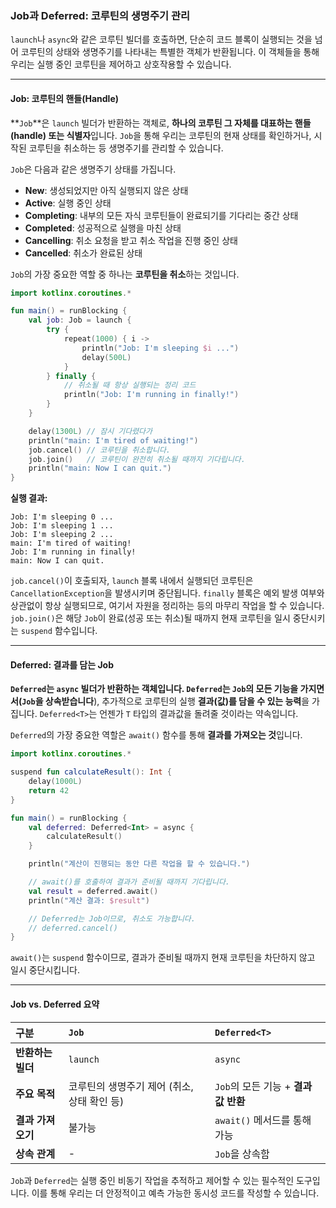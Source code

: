 ### Job과 Deferred: 코루틴의 생명주기 관리

`launch`나 `async`와 같은 코루틴 빌더를 호출하면, 단순히 코드 블록이 실행되는 것을 넘어 코루틴의 상태와 생명주기를 나타내는 특별한 객체가 반환됩니다. 이 객체들을 통해 우리는 실행 중인 코루틴을 제어하고 상호작용할 수 있습니다.

-----

#### Job: 코루틴의 핸들(Handle)

\*\*`Job`\*\*은 `launch` 빌더가 반환하는 객체로, **하나의 코루틴 그 자체를 대표하는 핸들(handle) 또는 식별자**입니다. `Job`을 통해 우리는 코루틴의 현재 상태를 확인하거나, 시작된 코루틴을 취소하는 등 생명주기를 관리할 수 있습니다.

`Job`은 다음과 같은 생명주기 상태를 가집니다.

  * **New**: 생성되었지만 아직 실행되지 않은 상태
  * **Active**: 실행 중인 상태
  * **Completing**: 내부의 모든 자식 코루틴들이 완료되기를 기다리는 중간 상태
  * **Completed**: 성공적으로 실행을 마친 상태
  * **Cancelling**: 취소 요청을 받고 취소 작업을 진행 중인 상태
  * **Cancelled**: 취소가 완료된 상태

`Job`의 가장 중요한 역할 중 하나는 **코루틴을 취소**하는 것입니다.

```kotlin
import kotlinx.coroutines.*

fun main() = runBlocking {
    val job: Job = launch {
        try {
            repeat(1000) { i ->
                println("Job: I'm sleeping $i ...")
                delay(500L)
            }
        } finally {
            // 취소될 때 항상 실행되는 정리 코드
            println("Job: I'm running in finally!")
        }
    }

    delay(1300L) // 잠시 기다렸다가
    println("main: I'm tired of waiting!")
    job.cancel() // 코루틴을 취소합니다.
    job.join()   // 코루틴이 완전히 취소될 때까지 기다립니다.
    println("main: Now I can quit.")
}
```

**실행 결과:**

```
Job: I'm sleeping 0 ...
Job: I'm sleeping 1 ...
Job: I'm sleeping 2 ...
main: I'm tired of waiting!
Job: I'm running in finally!
main: Now I can quit.
```

`job.cancel()`이 호출되자, `launch` 블록 내에서 실행되던 코루틴은 `CancellationException`을 발생시키며 중단됩니다. `finally` 블록은 예외 발생 여부와 상관없이 항상 실행되므로, 여기서 자원을 정리하는 등의 마무리 작업을 할 수 있습니다. `job.join()`은 해당 `Job`이 완료(성공 또는 취소)될 때까지 현재 코루틴을 일시 중단시키는 `suspend` 함수입니다.

-----

#### Deferred: 결과를 담는 Job

**`Deferred`는 `async` 빌더가 반환하는 객체입니다. `Deferred`는 `Job`의 모든 기능을 가지면서(`Job`을 상속받습니다**), 추가적으로 코루틴의 실행 **결과(값)를 담을 수 있는 능력**을 가집니다. `Deferred<T>`는 언젠가 `T` 타입의 결과값을 돌려줄 것이라는 약속입니다.

`Deferred`의 가장 중요한 역할은 `await()` 함수를 통해 **결과를 가져오는 것**입니다.

```kotlin
import kotlinx.coroutines.*

suspend fun calculateResult(): Int {
    delay(1000L)
    return 42
}

fun main() = runBlocking {
    val deferred: Deferred<Int> = async {
        calculateResult()
    }

    println("계산이 진행되는 동안 다른 작업을 할 수 있습니다.")

    // await()를 호출하여 결과가 준비될 때까지 기다립니다.
    val result = deferred.await()
    println("계산 결과: $result")

    // Deferred는 Job이므로, 취소도 가능합니다.
    // deferred.cancel()
}
```

`await()`는 `suspend` 함수이므로, 결과가 준비될 때까지 현재 코루틴을 차단하지 않고 일시 중단시킵니다.

-----

#### Job vs. Deferred 요약

| 구분 | `Job` | `Deferred<T>` |
| :--- | :--- | :--- |
| **반환하는 빌더**| `launch` | `async` |
| **주요 목적** | 코루틴의 생명주기 제어 (취소, 상태 확인 등) | `Job`의 모든 기능 + **결과값 반환** |
| **결과 가져오기**| 불가능 | `await()` 메서드를 통해 가능 |
| **상속 관계** | - | `Job`을 상속함 |

`Job`과 `Deferred`는 실행 중인 비동기 작업을 추적하고 제어할 수 있는 필수적인 도구입니다. 이를 통해 우리는 더 안정적이고 예측 가능한 동시성 코드를 작성할 수 있습니다.